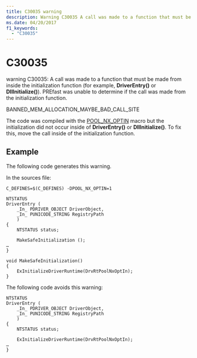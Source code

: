 ```yaml
---
title: C30035 warning
description: Warning C30035 A call was made to a function that must be made from inside the initialization function (for example, DriverEntry() or DllInitialize()). PREfast was unable to determine if the call was made from the initialization function.
ms.date: 04/20/2017
f1_keywords: 
  - "C30035"
---
```


# C30035


warning C30035: A call was made to a function that must be made from inside the initialization function (for example, **DriverEntry()** or **DllInitialize()**). PREfast was unable to determine if the call was made from the initialization function.

BANNED\_MEM\_ALLOCATION\_MAYBE\_BAD\_CALL\_SITE

The code was compiled with the [POOL\_NX\_OPTIN](../kernel/single-binary-opt-in-pool-nx-optin.md) macro but the initialization did not occur inside of **DriverEntry()** or **DllInitialize()**. To fix this, move the call inside of the initialization function.

## <span id="Example"></span><span id="example"></span><span id="EXAMPLE"></span>Example


The following code generates this warning.

In the sources file:

```
C_DEFINES=$(C_DEFINES) -DPOOL_NX_OPTIN=1
```

```
NTSTATUS
DriverEntry (
    _In_ PDRIVER_OBJECT DriverObject,
    _In_ PUNICODE_STRING RegistryPath
    )
{
    NTSTATUS status;

    MakeSafeInitialization ();
…
}

void MakeSafeInitialization()
{
    ExInitializeDriverRuntime(DrvRtPoolNxOptIn);
}
```

The following code avoids this warning:

```
NTSTATUS
DriverEntry (
    _In_ PDRIVER_OBJECT DriverObject,
    _In_ PUNICODE_STRING RegistryPath
    )
{
    NTSTATUS status;

    ExInitializeDriverRuntime(DrvRtPoolNxOptIn);
…
}
```

 

